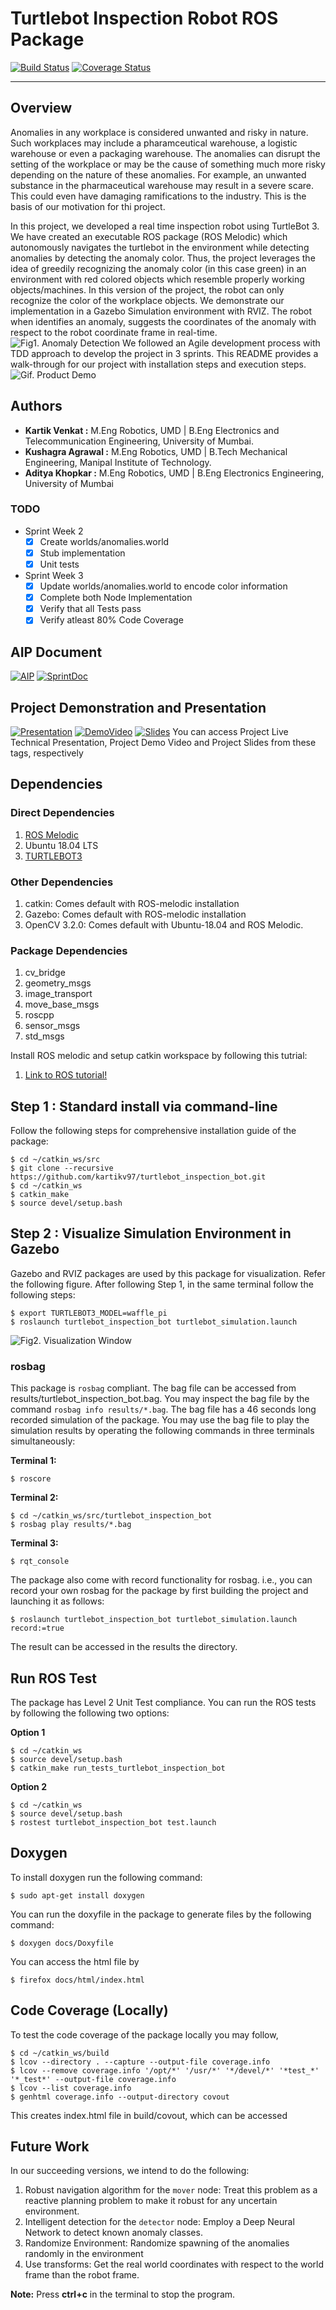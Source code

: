# **Turtlebot Inspection Robot ROS Package**
[![Build Status](https://travis-ci.org/kartikv97/turtlebot_inspection_bot.svg?branch=master)](https://travis-ci.org/kartikv97/turtlebot_inspection_bot)
[![Coverage Status](https://coveralls.io/repos/github/kartikv97/turtlebot_inspection_bot/badge.svg?branch=master)](https://coveralls.io/github/kartikv97/turtlebot_inspection_bot?branch=master)

---
## Overview

Anomalies in any workplace is considered unwanted and risky in nature. Such workplaces may include a pharamceutical warehouse, a logistic warehouse or even a packaging warehouse. The anomalies can disrupt the setting of the workplace or may be the cause of something much more risky depending on the nature of these anomalies. For example, an unwanted substance in the pharmaceutical warehouse may result in a severe scare. This could even have damaging ramifications to the industry. This is the basis of our motivation for thi project. <br>

In this project, we developed a real time inspection robot using TurtleBot 3. 
We have created an executable ROS package (ROS Melodic) which autonomously navigates the turtlebot in the environment while detecting anomalies by detecting the anomaly color. Thus, the project leverages the idea of greedily recognizing the anomaly color (in this case green) in an environment with red colored objects which resemble properly working objects/machines. In this version of the project, the robot can only recognize the color of the workplace objects. We demonstrate our implementation in a Gazebo Simulation environment with RVIZ. The robot when identifies an anomaly, suggests the coordinates of the anomaly with respect to the robot coordinate frame in real-time. <br>
![Fig1. Anomaly Detection](https://github.com/kartikv97/turtlebot_inspection_bot/blob/dev/media/anomaly%20detection.png)
We followed an Agile development process with TDD approach to develop the project in 3 sprints. This README provides a walk-through for our project with installation steps and execution steps.
![Gif. Product Demo](https://github.com/kartikv97/turtlebot_inspection_bot/blob/dev/media/DemoVideo.gif)

## Authors
* **Kartik Venkat :** M.Eng Robotics, UMD | B.Eng Electronics and Telecommunication Engineering, University of Mumbai.
* **Kushagra Agrawal :** M.Eng Robotics, UMD | B.Tech Mechanical Engineering, Manipal Institute of Technology.
* **Aditya Khopkar :** M.Eng Robotics, UMD | B.Eng Electronics Engineering, University of Mumbai 

### TODO
- Sprint Week 2
    - [X] Create worlds/anomalies.world 
    - [X] Stub implementation
    - [X] Unit tests
- Sprint Week 3
    - [X] Update worlds/anomalies.world to encode color information
    - [X] Complete both Node Implementation
    - [X] Verify that all Tests pass
    - [X] Verify atleast 80% Code Coverage

## AIP Document
[![AIP](https://img.shields.io/badge/AIP-Click%20Here-red)](https://docs.google.com/spreadsheets/d/1gK6UU1C03G-Nt6Inuk5zHCRxUzo2bpcLRpkTf8MvC3I/edit?usp=sharing)
[![SprintDoc](https://img.shields.io/badge/SprintDoc-Click%20Here-red)](https://docs.google.com/document/d/1NFZc3CICtRCiKvu_DC-juLE--KWvMurhhtYTClnU67w/edit?usp=sharing)

## Project Demonstration and Presentation
[![Presentation](https://img.shields.io/badge/Presentation-Click%20Here-red)](https://drive.google.com/file/d/1rKyKeaj7__AZYH1FggYsRepB-CGkGnkJ/view?usp=sharing)
[![DemoVideo](https://img.shields.io/badge/DemoVideo-Click%20Here-red)](https://drive.google.com/file/d/1lKAOqqY6jtvYOdxs0ZVOnK9ceASdSPxW/view?usp=sharing)
[![Slides](https://img.shields.io/badge/Slides-Click%20Here-red)](https://docs.google.com/presentation/d/1DKFuClv0wYsrBi0umdT-RRENfO7O2EHeqmnz29CQeoA/edit?usp=sharing)
You can access Project Live Technical Presentation, Project Demo Video and Project Slides from these tags, respectively

## Dependencies

### Direct Dependencies
1. [ROS Melodic](http://wiki.ros.org/melodic/Installation/Ubuntu)
2. Ubuntu 18.04 LTS
3. [TURTLEBOT3](https://answers.ros.org/question/293514/turtlebot-installation-on-ros-melodic/)

### Other Dependencies
1. catkin: Comes default with ROS-melodic installation
2. Gazebo: Comes default with ROS-melodic installation
3. OpenCV 3.2.0: Comes default with Ubuntu-18.04 and ROS Melodic.

### Package Dependencies
1. cv_bridge
2. geometry_msgs
3. image_transport
4. move_base_msgs
5. roscpp
6. sensor_msgs
7. std_msgs

Install ROS melodic and setup catkin workspace by following this tutrial:
1. [Link to ROS tutorial!](http://wiki.ros.org/ROS/Tutorials/InstallingandConfiguringROSEnvironment)

## Step 1 : Standard install via command-line
Follow the following steps for comprehensive installation guide of the package:

```
$ cd ~/catkin_ws/src
$ git clone --recursive https://github.com/kartikv97/turtlebot_inspection_bot.git
$ cd ~/catkin_ws
$ catkin_make
$ source devel/setup.bash
```
## Step 2 : Visualize Simulation Environment in Gazebo
Gazebo and RVIZ packages are used by this package for visualization. Refer the following figure. After following Step 1, in the same terminal follow the following steps:
```
$ export TURTLEBOT3_MODEL=waffle_pi
$ roslaunch turtlebot_inspection_bot turtlebot_simulation.launch
```
![Fig2. Visualization Window](https://github.com/kartikv97/turtlebot_inspection_bot/blob/dev/media/visualization_ros.png)

### rosbag
This package is ```rosbag``` compliant. The bag file can be accessed from results/turtlebot_inspection_bot.bag. You may inspect the bag file by the command ```rosbag info results/*.bag```. The bag file has a 46 seconds long recorded simulation of the package. You may use the bag file to play the simulation results by operating the following commands in three terminals simultaneously:


**Terminal 1:**
```
$ roscore
```


**Terminal 2:**
```
$ cd ~/catkin_ws/src/turtlebot_inspection_bot
$ rosbag play results/*.bag
```


**Terminal 3:**
```
$ rqt_console
```

The package also come with record functionality for rosbag. i.e., you can record your own rosbag for the package by first building the project and launching it as follows:
```
$ roslaunch turtlebot_inspection_bot turtlebot_simulation.launch record:=true
```
The result can be accessed in the results the directory. 

## Run ROS Test
The package has Level 2 Unit Test compliance. You can run the ROS tests by following the following two options:


**Option 1**
```
$ cd ~/catkin_ws
$ source devel/setup.bash
$ catkin_make run_tests_turtlebot_inspection_bot              
```


**Option 2** 
```
$ cd ~/catkin_ws
$ source devel/setup.bash
$ rostest turtlebot_inspection_bot test.launch
```
## Doxygen
To install doxygen run the following command:
```
$ sudo apt-get install doxygen
```
You can run the doxyfile in the package to generate files by the following command:
```
$ doxygen docs/Doxyfile
```
You can access the html file by
```
$ firefox docs/html/index.html
```
## Code Coverage (Locally)
To test the code coverage of the package locally you may follow,
```
$ cd ~/catkin_ws/build 
$ lcov --directory . --capture --output-file coverage.info
$ lcov --remove coverage.info '/opt/*' '/usr/*' '*/devel/*' '*test_*' '*_test*' --output-file coverage.info 
$ lcov --list coverage.info 
$ genhtml coverage.info --output-directory covout
```
This creates index.html file in build/covout, which can be accessed

## Future Work
In our succeeding versions, we intend to do the following:
1. Robust navigation algorithm for the ```mover``` node: Treat this problem as a reactive planning problem to make it robust for any uncertain environment.
2. Intelligent detection for the ```detector``` node: Employ a Deep Neural Network to detect known anomaly classes.
3. Randomize Environment: Randomize spawning of the anomalies randomly in the environment
4. Use transforms: Get the real world coordinates with respect to the world frame than the robot frame.

**Note:** Press **ctrl+c** in the terminal to stop the program.
